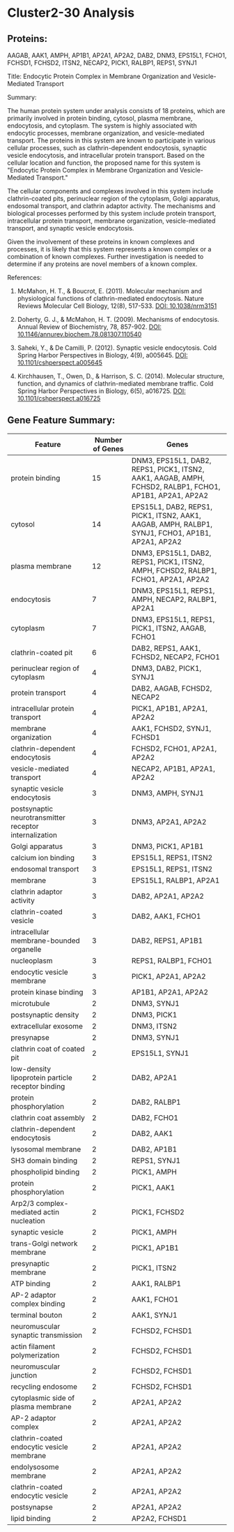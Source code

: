 # Cluster2-30 Analysis

## Proteins: 

AAGAB, AAK1, AMPH, AP1B1, AP2A1, AP2A2, DAB2, DNM3, EPS15L1, FCHO1, FCHSD1, FCHSD2, ITSN2, NECAP2, PICK1, RALBP1, REPS1, SYNJ1

Title: Endocytic Protein Complex in Membrane Organization and Vesicle-Mediated Transport

Summary:

The human protein system under analysis consists of 18 proteins, which are primarily involved in protein binding, cytosol, plasma membrane, endocytosis, and cytoplasm. The system is highly associated with endocytic processes, membrane organization, and vesicle-mediated transport. The proteins in this system are known to participate in various cellular processes, such as clathrin-dependent endocytosis, synaptic vesicle endocytosis, and intracellular protein transport. Based on the cellular location and function, the proposed name for this system is "Endocytic Protein Complex in Membrane Organization and Vesicle-Mediated Transport."

The cellular components and complexes involved in this system include clathrin-coated pits, perinuclear region of the cytoplasm, Golgi apparatus, endosomal transport, and clathrin adaptor activity. The mechanisms and biological processes performed by this system include protein transport, intracellular protein transport, membrane organization, vesicle-mediated transport, and synaptic vesicle endocytosis.

Given the involvement of these proteins in known complexes and processes, it is likely that this system represents a known complex or a combination of known complexes. Further investigation is needed to determine if any proteins are novel members of a known complex.

References:

1. McMahon, H. T., & Boucrot, E. (2011). Molecular mechanism and physiological functions of clathrin-mediated endocytosis. Nature Reviews Molecular Cell Biology, 12(8), 517-533. [DOI: 10.1038/nrm3151](https://www.nature.com/articles/nrm3151)

2. Doherty, G. J., & McMahon, H. T. (2009). Mechanisms of endocytosis. Annual Review of Biochemistry, 78, 857-902. [DOI: 10.1146/annurev.biochem.78.081307.110540](https://www.annualreviews.org/doi/10.1146/annurev.biochem.78.081307.110540)

3. Saheki, Y., & De Camilli, P. (2012). Synaptic vesicle endocytosis. Cold Spring Harbor Perspectives in Biology, 4(9), a005645. [DOI: 10.1101/cshperspect.a005645](https://cshperspectives.cshlp.org/content/4/9/a005645)

4. Kirchhausen, T., Owen, D., & Harrison, S. C. (2014). Molecular structure, function, and dynamics of clathrin-mediated membrane traffic. Cold Spring Harbor Perspectives in Biology, 6(5), a016725. [DOI: 10.1101/cshperspect.a016725](https://cshperspectives.cshlp.org/content/6/5/a016725)

## Gene Feature Summary: 

| Feature | Number of Genes | Genes |
| --- | --- | --- |
| protein binding | 15 | DNM3, EPS15L1, DAB2, REPS1, PICK1, ITSN2, AAK1, AAGAB, AMPH, FCHSD2, RALBP1, FCHO1, AP1B1, AP2A1, AP2A2 |
| cytosol | 14 | EPS15L1, DAB2, REPS1, PICK1, ITSN2, AAK1, AAGAB, AMPH, RALBP1, SYNJ1, FCHO1, AP1B1, AP2A1, AP2A2 |
| plasma membrane | 12 | DNM3, EPS15L1, DAB2, REPS1, PICK1, ITSN2, AMPH, FCHSD2, RALBP1, FCHO1, AP2A1, AP2A2 |
| endocytosis | 7 | DNM3, EPS15L1, REPS1, AMPH, NECAP2, RALBP1, AP2A1 |
| cytoplasm | 7 | DNM3, EPS15L1, REPS1, PICK1, ITSN2, AAGAB, FCHO1 |
| clathrin-coated pit | 6 | DAB2, REPS1, AAK1, FCHSD2, NECAP2, FCHO1 |
| perinuclear region of cytoplasm | 4 | DNM3, DAB2, PICK1, SYNJ1 |
| protein transport | 4 | DAB2, AAGAB, FCHSD2, NECAP2 |
| intracellular protein transport | 4 | PICK1, AP1B1, AP2A1, AP2A2 |
| membrane organization | 4 | AAK1, FCHSD2, SYNJ1, FCHSD1 |
| clathrin-dependent endocytosis | 4 | FCHSD2, FCHO1, AP2A1, AP2A2 |
| vesicle-mediated transport | 4 | NECAP2, AP1B1, AP2A1, AP2A2 |
| synaptic vesicle endocytosis | 3 | DNM3, AMPH, SYNJ1 |
| postsynaptic neurotransmitter receptor internalization | 3 | DNM3, AP2A1, AP2A2 |
| Golgi apparatus | 3 | DNM3, PICK1, AP1B1 |
| calcium ion binding | 3 | EPS15L1, REPS1, ITSN2 |
| endosomal transport | 3 | EPS15L1, REPS1, ITSN2 |
| membrane | 3 | EPS15L1, RALBP1, AP2A1 |
| clathrin adaptor activity | 3 | DAB2, AP2A1, AP2A2 |
| clathrin-coated vesicle | 3 | DAB2, AAK1, FCHO1 |
| intracellular membrane-bounded organelle | 3 | DAB2, REPS1, AP1B1 |
| nucleoplasm | 3 | REPS1, RALBP1, FCHO1 |
| endocytic vesicle membrane | 3 | PICK1, AP2A1, AP2A2 |
| protein kinase binding | 3 | AP1B1, AP2A1, AP2A2 |
| microtubule | 2 | DNM3, SYNJ1 |
| postsynaptic density | 2 | DNM3, PICK1 |
| extracellular exosome | 2 | DNM3, ITSN2 |
| presynapse | 2 | DNM3, SYNJ1 |
| clathrin coat of coated pit | 2 | EPS15L1, SYNJ1 |
| low-density lipoprotein particle receptor binding | 2 | DAB2, AP2A1 |
|  protein phosphorylation | 2 | DAB2, RALBP1 |
| clathrin coat assembly | 2 | DAB2, FCHO1 |
|  clathrin-dependent endocytosis | 2 | DAB2, AAK1 |
| lysosomal membrane | 2 | DAB2, AP1B1 |
| SH3 domain binding | 2 | REPS1, SYNJ1 |
| phospholipid binding | 2 | PICK1, AMPH |
| protein phosphorylation | 2 | PICK1, AAK1 |
|  Arp2/3 complex-mediated actin nucleation | 2 | PICK1, FCHSD2 |
| synaptic vesicle | 2 | PICK1, AMPH |
| trans-Golgi network membrane | 2 | PICK1, AP1B1 |
| presynaptic membrane | 2 | PICK1, ITSN2 |
| ATP binding | 2 | AAK1, RALBP1 |
| AP-2 adaptor complex binding | 2 | AAK1, FCHO1 |
| terminal bouton | 2 | AAK1, SYNJ1 |
| neuromuscular synaptic transmission | 2 | FCHSD2, FCHSD1 |
|  actin filament polymerization | 2 | FCHSD2, FCHSD1 |
| neuromuscular junction | 2 | FCHSD2, FCHSD1 |
| recycling endosome | 2 | FCHSD2, FCHSD1 |
| cytoplasmic side of plasma membrane | 2 | AP2A1, AP2A2 |
| AP-2 adaptor complex | 2 | AP2A1, AP2A2 |
| clathrin-coated endocytic vesicle membrane | 2 | AP2A1, AP2A2 |
| endolysosome membrane | 2 | AP2A1, AP2A2 |
| clathrin-coated endocytic vesicle | 2 | AP2A1, AP2A2 |
| postsynapse | 2 | AP2A1, AP2A2 |
| lipid binding | 2 | AP2A2, FCHSD1 |

